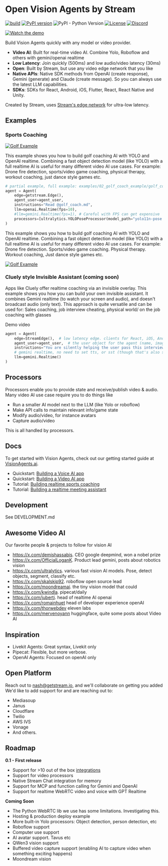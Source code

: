 # Open Vision Agents by Stream

[![build](https://github.com/GetStream/Vision-Agents/actions/workflows/ci.yml/badge.svg)](https://github.com/GetStream/Vision-Agents/actions)
[![PyPI version](https://badge.fury.io/py/vision-agents.svg)](http://badge.fury.io/py/vision-agents)
![PyPI - Python Version](https://img.shields.io/pypi/pyversions/vision-agents.svg)
[![License](https://img.shields.io/github/license/GetStream/Vision-Agents)](https://github.com/GetStream/Vision-Agents/blob/main/LICENSE)
[![Discord](https://img.shields.io/discord/1108586339550638090)](https://discord.gg/RkhX9PxMS6)

[![Watch the demo](assets/demo_thumbnail.png)](https://youtu.be/Hpl5EcCpLw8)


Build Vision Agents quickly with any model or video provider.

-  **Video AI**: Built for real-time video AI. Combine Yolo, Roboflow and others with gemini/openai realtime
-  **Low Latency**: Join quickly (500ms) and low audio/video latency (30ms)
-  **Open**: Built by Stream, but use any video edge network that you like
-  **Native APIs**: Native SDK methods from OpenAI (create response), Gemini (generate) and Claude (create message). So you can always use the latest LLM capabilities.
-  **SDKs**: SDKs for React, Android, iOS, Flutter, React, React Native and Unity.

Created by Stream, uses [Stream's edge network](https://getstream.io/video/) for ultra-low latency.

## Examples

### Sports Coaching
[![Golf Example](assets/golf_example_tweet.png)](https://x.com/nash0x7e2/status/1950341779745599769)

This example shows you how to build golf coaching AI with YOLO and OpenAI realtime.
Combining a fast object detection model (like YOLO) with a full realtime AI is useful for many different video AI use cases.
For example: Drone fire detection, sports/video game coaching, physical therapy, workout coaching, just dance style games etc.

```python
# partial example, full example: examples/02_golf_coach_example/golf_coach_example.py
agent = Agent(
    edge=getstream.Edge(),
    agent_user=agent_user,
    instructions="Read @golf_coach.md",
    llm=openai.Realtime(fps=10),
    #llm=gemini.Realtime(fps=1), # Careful with FPS can get expensive
    processors=[ultralytics.YOLOPoseProcessor(model_path="yolo11n-pose.pt")],
)
```

This example shows you how to build golf coaching AI with YOLO and OpenAI realtime.
Combining a fast object detection model (like YOLO) with a full realtime AI is useful for many different video AI use cases.
For example: Drone fire detection. Sports/video game coaching. Physical therapy. Workout coaching, Just dance style games etc.

[![Golf Example](assets/golf_example_tweet.png)](https://x.com/nash0x7e2/status/1950341779745599769)

### Cluely style Invisible Assistant (coming soon)

Apps like Cluely offer realtime coaching via an invisible overlay. This example shows you how you can build your own invisible assistant.
It combines Gemini realtime (to watch your screen and audio), and doesn't broadcast audio (only text). This approach
is quite versatile and can be used for: Sales coaching, job interview cheating, physical world/ on the job coaching with glasses

Demo video

```python
agent = Agent(
    edge=StreamEdge(),  # low latency edge. clients for React, iOS, Android, RN, Flutter etc.
    agent_user=agent_user,  # the user object for the agent (name, image etc)
    instructions="You are silently helping the user pass this interview. See @interview_coach.md",
    # gemini realtime, no need to set tts, or sst (though that's also supported)
    llm=gemini.Realtime()
)
```

## Processors

Processors enable you to provide state and receive/publish video & audio. 
Many video AI use case require you to do things like

* Run a smaller AI model next to the LLM (like Yolo or roboflow)
* Make API calls to maintain relevant info/game state
* Modify audio/video, for instance avatars
* Capture audio/video

This is all handled by processors. 

## Docs

To get started with Vision Agents, check out our getting started guide at [VisionAgents.ai](https://visionagents.ai).

- Quickstart: [Building a Voice AI app](https://visionagents.ai/introduction/voice-agents)
- Quickstart: [Building a Video AI app](https://visionagents.ai/introduction/video-agents)
- Tutorial: [Building realtime sports coaching](https://github.com/GetStream/Vision-Agents/tree/main/examples/02_golf_coach_example)
- Tutorial: [Building a realtime meeting assistant](#)

## Development

See DEVELOPMENT.md

## Awesome Video AI

Our favorite people & projects to follow for vision AI

* https://x.com/demishassabis. CEO google deepmind, won a nobel prize
* https://x.com/OfficialLoganK. Product lead gemini, posts about robotics vision
* https://x.com/ultralytics. various fast vision AI models. Pose, detect objects, segment, classify etc.
* https://x.com/skalskip92. roboflow open source lead
* https://x.com/moondreamai. the tiny vision model that could
* https://x.com/kwindla. pipecat/daily
* https://x.com/juberti. head of realtime AI openai
* https://x.com/romainhuet head of developer experience openAI
* https://x.com/thorwebdev eleven labs
* https://x.com/mervenoyann huggingface, quite some posts about Video AI

## Inspiration

- Livekit Agents: Great syntax, Livekit only
- Pipecat: Flexible, but more verbose.
- OpenAI Agents: Focused on openAI only

## Open Platform
Reach out to nash@getstream.io, and we'll collaborate on getting you added
We'd like to add support for and are reaching out to:

* Mediasoup
* Janus
* Cloudflare
* Twilio
* AWS IVS
* Vonage
* And others.

## Roadmap

**0.1 - First release**
- Support for >10 out of the box [integrations](https://visionagents.ai/integrations/introduction-to-integrations)
- Support for video processors
- Native Stream Chat integration for memory
- Support for MCP and function calling for Gemini and OpenAI
- Support for realtime WebRTC video and voice with GPT Realtime

**Coming Soon**
- The Python WebRTC lib we use has some limitations. Investigating this.
- Hosting & production deploy example
- More built-in Yolo processors: Object detection, person detection, etc
- Roboflow support
- Computer use support
- AI avatar support. Tavus etc
- QWen3 vision support
- Buffered video capture support (enabling AI to capture video when something exciting happens)
- Moondream vision

